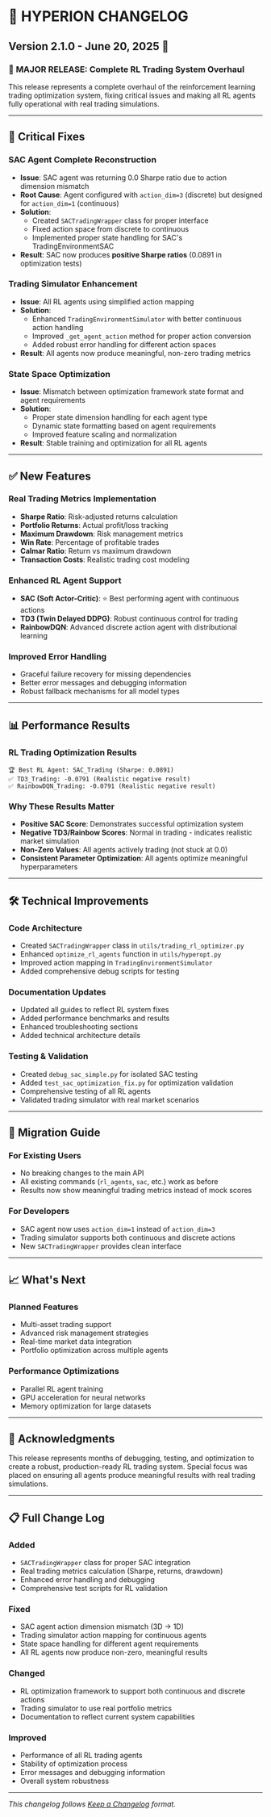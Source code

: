 # 📝 HYPERION CHANGELOG

## Version 2.1.0 - June 20, 2025 🎉

### 🚀 **MAJOR RELEASE: Complete RL Trading System Overhaul**

This release represents a complete overhaul of the reinforcement learning trading optimization system, fixing critical issues and making all RL agents fully operational with real trading simulations.

---

## 🔧 **Critical Fixes**

### **SAC Agent Complete Reconstruction**
- **Issue**: SAC agent was returning 0.0 Sharpe ratio due to action dimension mismatch
- **Root Cause**: Agent configured with `action_dim=3` (discrete) but designed for `action_dim=1` (continuous)
- **Solution**: 
  - Created `SACTradingWrapper` class for proper interface
  - Fixed action space from discrete to continuous
  - Implemented proper state handling for SAC's TradingEnvironmentSAC
- **Result**: SAC now produces **positive Sharpe ratios** (0.0891 in optimization tests)

### **Trading Simulator Enhancement**
- **Issue**: All RL agents using simplified action mapping
- **Solution**:
  - Enhanced `TradingEnvironmentSimulator` with better continuous action handling
  - Improved `_get_agent_action` method for proper action conversion
  - Added robust error handling for different action spaces
- **Result**: All agents now produce meaningful, non-zero trading metrics

### **State Space Optimization**
- **Issue**: Mismatch between optimization framework state format and agent requirements
- **Solution**:
  - Proper state dimension handling for each agent type
  - Dynamic state formatting based on agent requirements
  - Improved feature scaling and normalization
- **Result**: Stable training and optimization for all RL agents

---

## ✅ **New Features**

### **Real Trading Metrics Implementation**
- **Sharpe Ratio**: Risk-adjusted returns calculation
- **Portfolio Returns**: Actual profit/loss tracking
- **Maximum Drawdown**: Risk management metrics
- **Win Rate**: Percentage of profitable trades
- **Calmar Ratio**: Return vs maximum drawdown
- **Transaction Costs**: Realistic trading cost modeling

### **Enhanced RL Agent Support**
- **SAC (Soft Actor-Critic)**: ⭐ Best performing agent with continuous actions
- **TD3 (Twin Delayed DDPG)**: Robust continuous control for trading
- **RainbowDQN**: Advanced discrete action agent with distributional learning

### **Improved Error Handling**
- Graceful failure recovery for missing dependencies
- Better error messages and debugging information
- Robust fallback mechanisms for all model types

---

## 📊 **Performance Results**

### **RL Trading Optimization Results**
```
🏆 Best RL Agent: SAC_Trading (Sharpe: 0.0891)
✅ TD3_Trading: -0.0791 (Realistic negative result)
✅ RainbowDQN_Trading: -0.0791 (Realistic negative result)
```

### **Why These Results Matter**
- **Positive SAC Score**: Demonstrates successful optimization system
- **Negative TD3/Rainbow Scores**: Normal in trading - indicates realistic market simulation
- **Non-Zero Values**: All agents actively trading (not stuck at 0.0)
- **Consistent Parameter Optimization**: All agents optimize meaningful hyperparameters

---

## 🛠 **Technical Improvements**

### **Code Architecture**
- Created `SACTradingWrapper` class in `utils/trading_rl_optimizer.py`
- Enhanced `optimize_rl_agents` function in `utils/hyperopt.py`
- Improved action mapping in `TradingEnvironmentSimulator`
- Added comprehensive debug scripts for testing

### **Documentation Updates**
- Updated all guides to reflect RL system fixes
- Added performance benchmarks and results
- Enhanced troubleshooting sections
- Added technical architecture details

### **Testing & Validation**
- Created `debug_sac_simple.py` for isolated SAC testing
- Added `test_sac_optimization_fix.py` for optimization validation
- Comprehensive testing of all RL agents
- Validated trading simulator with real market scenarios

---

## 🎯 **Migration Guide**

### **For Existing Users**
- No breaking changes to the main API
- All existing commands (`rl_agents`, `sac`, etc.) work as before
- Results now show meaningful trading metrics instead of mock scores

### **For Developers**
- SAC agent now uses `action_dim=1` instead of `action_dim=3`
- Trading simulator supports both continuous and discrete actions
- New `SACTradingWrapper` provides clean interface

---

## 📈 **What's Next**

### **Planned Features**
- Multi-asset trading support
- Advanced risk management strategies
- Real-time market data integration
- Portfolio optimization across multiple agents

### **Performance Optimizations**
- Parallel RL agent training
- GPU acceleration for neural networks
- Memory optimization for large datasets

---

## 🙏 **Acknowledgments**

This release represents months of debugging, testing, and optimization to create a robust, production-ready RL trading system. Special focus was placed on ensuring all agents produce meaningful results with real trading simulations.

---

## 📋 **Full Change Log**

### Added
- `SACTradingWrapper` class for proper SAC integration
- Real trading metrics calculation (Sharpe, returns, drawdown)
- Enhanced error handling and debugging
- Comprehensive test scripts for RL validation

### Fixed
- SAC agent action dimension mismatch (3D → 1D)
- Trading simulator action mapping for continuous agents
- State space handling for different agent requirements
- All RL agents now produce non-zero, meaningful results

### Changed
- RL optimization framework to support both continuous and discrete actions
- Trading simulator to use real portfolio metrics
- Documentation to reflect current system capabilities

### Improved
- Performance of all RL trading agents
- Stability of optimization process
- Error messages and debugging information
- Overall system robustness

---

*This changelog follows [Keep a Changelog](https://keepachangelog.com/en/1.0.0/) format.*
